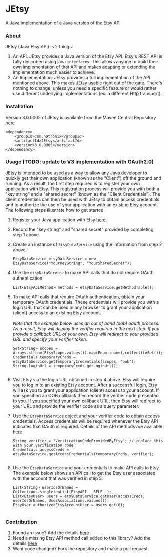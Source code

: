 # JEtsy
A Java implementation of a Java version of the Etsy API

### About
JEtsy (Java Etsy API) is 2 things:

1. An API.  JEtsy provides a Java version of the Etsy API.  Etsy's REST API is fully described using java 
<code>interfaces</code>.  This allows anyone to build their own implementation of that API and makes adapting or 
extending the implementation much easier to achieve.
2. An Implementation.  JEtsy provides a full implementation of the API mentioned above.  This makes JEtsy usable right 
out of the gate.  There's nothing to change, unless you need a specific feature or would rather use different underlying 
implementations (ex. a different Http transport).

### Installation
Version 3.0.0005 of JEtsy is available from the Maven Central Repository [here](https://search.maven.org/search?q=g:com.notronix%20a:JEtsy)

    <dependency>
        <groupId>com.notronix</groupId>
        <artifactId>JEtsy</artifactId>
        <version>3.0.0005</version>
    </dependency>

### Usage (TODO: update to V3 implementation with OAuth2.0)
JEtsy is intended to be used as a way to allow any Java developer to quickly get their own application (known as the 
"Client") off the ground and running.  As a result, the first step required is to register your own application with 
Etsy.  This registration process will provide you with both a "key string" and a "shared secret" (known as the "Client 
Credentials"). The client credentials can then be used with JEtsy to obtain access credentials and to authorize the use
of your application with an existing Etsy account.  The following steps illustrate how to get started.

1. Register your Java application with Etsy [here](https://www.etsy.com/developers/documentation/getting_started/register).
   

2. Record the "key string" and "shared secret" provided by completing step 1 above.


3. Create an instance of `EtsyDataService` using the information from step 2 above. 


    `EtsyDataService etsyDataService = new EtsyDataService("YourKeyString", "YourSharedSecret");`

4. Use the `etsyDataService` to make API calls that do not require OAuth authentication.


    `List<EtsyApiMethod> methods = etsyDataService.getMethodTable();`

4. To make API calls that require OAuth authentication, obtain your temporary OAuth credentials.  These credentials will 
   provide you with a login URL that can be used in any browser to grant your application (client) access to an existing 
   Etsy account. <br/><br/>*Note that the example below uses an out of band (oob) oauth process.  As a result, Etsy will 
   display the verifier required in the next step.  If you provide a callback URL of your own, Etsy will redirect to your 
   provided URL and specify your verifier token.*


    ```
    Set<String> scopes = Arrays.stream(EtsyScope.values()).map(Enum::name).collect(toSet());
    Credentials temporaryCreds = etsyDataService.getTemporaryCredentials(scopes, "oob");
    String loginUrl = temporaryCreds.getLoginUrl();


5. Visit Etsy via the login URL obtained in step 4 above.  Etsy will require you to log in to an existing Etsy account. 
After a successful login, Etsy will ask you to grant your application (client) access to your account.  If you specified 
an OOB callback then record the verifier code presented to you.  If you specified your own callback URL, then Etsy will 
redirect to your URL and provide the verifier code as a query parameter.
   

6. Use the `EtsyDataService` object and your verifier code to obtain access credentials.  Access credentials will be 
   required whenever the Etsy API indicates that OAuth is required.  Details of the API methods are available 
   [here](https://www.etsy.com/developers/documentation/reference/apimethod)


    ```
    String verifier = "VerificationCodeProvidedByEtsy"; // replace this with your verification code
    Credentials accessCreds = etsyDataService.getAccessCredentials(temporaryCreds, verifier);


7. Use the `EtsyDataService` and your credentials to make API calls to Etsy.  The example below shows an API call to get
the Etsy user associated with the account that was verified in step 5.


    ```
    List<String> userIdsOrNames = Collections.singletonList(EtsyAPI.__SELF__);
    List<EtsyUser> users = etsyDataService.getUser(accessCreds, userIdsOrNames, UserAssociations.values());
    EtsyUser authorizedEtsyAccountUser = users.get(0);


### Contribution
1. Found an issue?  Add the details [here](https://github.com/Notronix/JEtsy/issues)
2. Need a missing Etsy API method call added to this library? Add the details [here](https://github.com/Notronix/JEtsy/issues)
3. Want code changed? Fork the repository and make a pull request.
